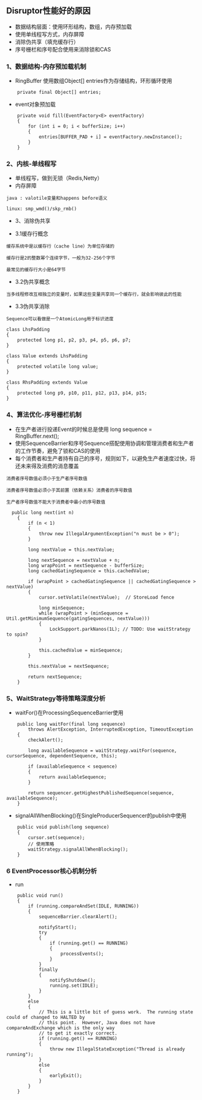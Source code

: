 

## Disruptor性能好的原因

- 数据结构层面：使用环形结构，数组，内存预加载
- 使用单线程写方式，内存屏障
- 消除伪共享（填充缓存行）
- 序号栅栏和序号配合使用来消除锁和CAS

### 1、数据结构-内存预加载机制

- RingBuffer 使用数组Object[] entries作为存储结构，环形循环使用

```
    private final Object[] entries;
```

- event对象预加载 

```
    private void fill(EventFactory<E> eventFactory)
    {
        for (int i = 0; i < bufferSize; i++)
        {
            entries[BUFFER_PAD + i] = eventFactory.newInstance();
        }
    }
```

### 2、内核-单线程写

- 单线程写，做到无锁（Redis,Netty）
- 内存屏障

```
java : valotile变量和happens before语义

linux: smp_wmd()/skp_rmb()
```

- 3、消除伪共享

- 3.1缓存行概念
```
缓存系统中是以缓存行（cache line）为单位存储的

缓存行是2的整数幂个连续字节，一般为32-256个字节

最常见的缓存行大小是64字节

```
- 3.2伪共享概念
```
当多线程修改互相独立的变量时，如果这些变量共享同一个缓存行，就会影响彼此的性能
```

- 3.3伪共享消除
```
Sequence可以看做是一个AtomicLong用于标识进度

class LhsPadding
{
    protected long p1, p2, p3, p4, p5, p6, p7;
}

class Value extends LhsPadding
{
    protected volatile long value;
}

class RhsPadding extends Value
{
    protected long p9, p10, p11, p12, p13, p14, p15;
}

```

### 4、算法优化-序号栅栏机制

- 在生产者进行投递Event的时候总是使用 long sequence = RingBuffer.next();
- 使用SequenceBarrier和序号Sequence搭配使用协调和管理消费者和生产者的工作节奏，避免了锁和CAS的使用
- 每个消费者和生产者持有自己的序号，规则如下，以避免生产者速度过快，将还未来得及消费的消息覆盖
```
消费者序号数值必须小于生产者序号数值

消费者序号数值必须小于其前置（依赖关系）消费者的序号数值

生产者序号数值不能大于消费者中最小的序号数值

```
```
  public long next(int n)
    {
        if (n < 1)
        {
            throw new IllegalArgumentException("n must be > 0");
        }

        long nextValue = this.nextValue;

        long nextSequence = nextValue + n;
        long wrapPoint = nextSequence - bufferSize;
        long cachedGatingSequence = this.cachedValue;

        if (wrapPoint > cachedGatingSequence || cachedGatingSequence > nextValue)
        {
            cursor.setVolatile(nextValue);  // StoreLoad fence

            long minSequence;
            while (wrapPoint > (minSequence = Util.getMinimumSequence(gatingSequences, nextValue)))
            {
                LockSupport.parkNanos(1L); // TODO: Use waitStrategy to spin?
            }

            this.cachedValue = minSequence;
        }

        this.nextValue = nextSequence;

        return nextSequence;
    }
```

### 5、WaitStrategy等待策略深度分析
- waitFor()在ProcessingSequenceBarrier使用
```
    public long waitFor(final long sequence)
        throws AlertException, InterruptedException, TimeoutException
    {
        checkAlert();

        long availableSequence = waitStrategy.waitFor(sequence, cursorSequence, dependentSequence, this);

        if (availableSequence < sequence)
        {
            return availableSequence;
        }

        return sequencer.getHighestPublishedSequence(sequence, availableSequence);
    }

```
- signalAllWhenBlocking()在SingleProducerSequencer的publish中使用
```
    public void publish(long sequence)
    {
        cursor.set(sequence);
        // 使用策略
        waitStrategy.signalAllWhenBlocking();
    }
```

### 6 EventProcessor核心机制分析

- run
```
    public void run()
    {
        if (running.compareAndSet(IDLE, RUNNING))
        {
            sequenceBarrier.clearAlert();

            notifyStart();
            try
            {
                if (running.get() == RUNNING)
                {
                    processEvents();
                }
            }
            finally
            {
                notifyShutdown();
                running.set(IDLE);
            }
        }
        else
        {
            // This is a little bit of guess work.  The running state could of changed to HALTED by
            // this point.  However, Java does not have compareAndExchange which is the only way
            // to get it exactly correct.
            if (running.get() == RUNNING)
            {
                throw new IllegalStateException("Thread is already running");
            }
            else
            {
                earlyExit();
            }
        }
    }
```